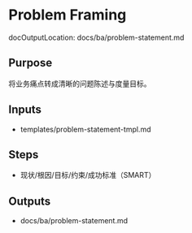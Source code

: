 # Problem Framing

docOutputLocation: docs/ba/problem-statement.md

## Purpose

将业务痛点转成清晰的问题陈述与度量目标。

## Inputs

- templates/problem-statement-tmpl.md

## Steps

- 现状/根因/目标/约束/成功标准（SMART）

## Outputs

- docs/ba/problem-statement.md

